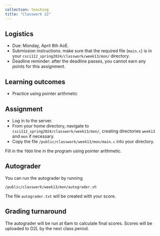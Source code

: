 ```yaml
---
collection: teaching
title: "Classwork 22"
---
```


## Logistics
* Due: Monday, April 8th AoE.
* Submission instructions: make sure that the required file (`main.c`) is in your
	`csci112_spring2024/classwork/week13/mon/` directory.
* Deadline reminder: after the deadline passes, you cannot earn any points for
	this assignment.

## Learning outcomes
* Practice using pointer arithmetic

## Assignment

* Log in to the server.
* From your home directory, navigate to `csci112_spring2024/classwork/week13/mon/`, creating directories `week13`
and `mon` if necessary.
* Copy the file `/public/classwork/week13/mon/main.c` into your directory.

Fill in the `TODO` line in the program using pointer arithmetic.


## Autograder

You can run the autograder by running

```
/public/classwork/week13/mon/autograder.sh
```

The file `autograder.txt` will be created with your score.


## Grading turnaround

The autograder will be run at 6am to calculate final scores. Scores will be
uploaded to D2L by the next class period.
